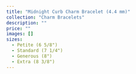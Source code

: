 ```yaml
---
title: "Midnight Curb Charm Bracelet (4.4 mm)"
collection: "Charm Bracelets"
description: ""
price: ""
images: []
sizes:
  - Petite (6 5/8")
  - Standard (7 1/4")
  - Generous (8")
  - Extra (8 3/8")
---
```

